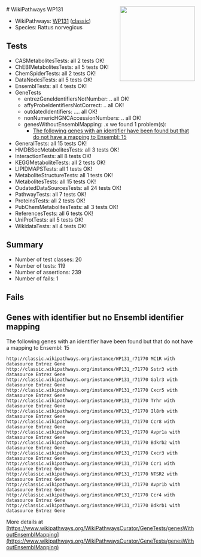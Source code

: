 <img style="float: right; width: 200px" src="https://upload.wikimedia.org/wikipedia/commons/thumb/8/83/Wplogo_with_text_500.png/640px-Wplogo_with_text_500.png" />
# WikiPathways WP131

* WikiPathways: [WP131](https://wikipathways.org/pathways/WP131) ([classic](https://classic.wikipathways.org/instance/WP131))
* Species: Rattus norvegicus
## Tests
* CASMetabolitesTests: all 2 tests OK!
* ChEBIMetabolitesTests: all 5 tests OK!
* ChemSpiderTests: all 2 tests OK!
* DataNodesTests: all 5 tests OK!
* EnsemblTests: all 4 tests OK!
* GeneTests
    * entrezGeneIdentifiersNotNumber: .. all OK!
    * affyProbeIdentifiersNotCorrect: .. all OK!
    * outdatedIdentifiers: .... all OK!
    * nonNumericHGNCAccessionNumbers: .. all OK!
    * genesWithoutEnsemblMapping: .x we found 1 problem(s):
        * [The following genes with an identifier have been found but that do not have a mapping to Ensembl: 15](#c4e54312)
* GeneralTests: all 15 tests OK!
* HMDBSecMetabolitesTests: all 3 tests OK!
* InteractionTests: all 8 tests OK!
* KEGGMetaboliteTests: all 2 tests OK!
* LIPIDMAPSTests: all 1 tests OK!
* MetaboliteStructureTests: all 1 tests OK!
* MetabolitesTests: all 15 tests OK!
* OudatedDataSourcesTests: all 24 tests OK!
* PathwayTests: all 7 tests OK!
* ProteinsTests: all 2 tests OK!
* PubChemMetabolitesTests: all 3 tests OK!
* ReferencesTests: all 6 tests OK!
* UniProtTests: all 5 tests OK!
* WikidataTests: all 4 tests OK!


## Summary

* Number of test classes: 20
* Number of tests: 119
* Number of assertions: 239
* Number of fails: 1

## Fails

<a name="c4e54312" />

## Genes with identifier but no Ensembl identifier mapping

The following genes with an identifier have been found but that do not have a mapping to Ensembl: 15
```
http://classic.wikipathways.org/instance/WP131_r71770 MC1R with datasource Entrez Gene
http://classic.wikipathways.org/instance/WP131_r71770 Sstr3 with datasource Entrez Gene
http://classic.wikipathways.org/instance/WP131_r71770 Galr3 with datasource Entrez Gene
http://classic.wikipathways.org/instance/WP131_r71770 Cxcr5 with datasource Entrez Gene
http://classic.wikipathways.org/instance/WP131_r71770 Trhr with datasource Entrez Gene
http://classic.wikipathways.org/instance/WP131_r71770 Il8rb with datasource Entrez Gene
http://classic.wikipathways.org/instance/WP131_r71770 Ccr8 with datasource Entrez Gene
http://classic.wikipathways.org/instance/WP131_r71770 Avpr1a with datasource Entrez Gene
http://classic.wikipathways.org/instance/WP131_r71770 Bdkrb2 with datasource Entrez Gene
http://classic.wikipathways.org/instance/WP131_r71770 Cxcr3 with datasource Entrez Gene
http://classic.wikipathways.org/instance/WP131_r71770 Ccr1 with datasource Entrez Gene
http://classic.wikipathways.org/instance/WP131_r71770 NTSR2 with datasource Entrez Gene
http://classic.wikipathways.org/instance/WP131_r71770 Avpr1b with datasource Entrez Gene
http://classic.wikipathways.org/instance/WP131_r71770 Ccr4 with datasource Entrez Gene
http://classic.wikipathways.org/instance/WP131_r71770 Bdkrb1 with datasource Entrez Gene
```

More details at [https://www.wikipathways.org/WikiPathwaysCurator/GeneTests/genesWithoutEnsemblMapping](https://www.wikipathways.org/WikiPathwaysCurator/GeneTests/genesWithoutEnsemblMapping)

